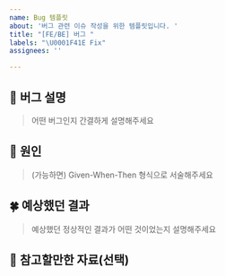 ```yaml
---
name: Bug 템플릿
about: '버그 관련 이슈 작성을 위한 템플릿입니다. '
title: "[FE/BE] 버그 "
labels: "\U0001F41E Fix"
assignees: ''

---
```


## 🐞 버그 설명

> 어떤 버그인지 간결하게 설명해주세요

## 📌 원인

> (가능하면) Given-When-Then 형식으로 서술해주세요

## 🍀 예상했던 결과

> 예상했던 정상적인 결과가 어떤 것이었는지 설명해주세요

## 🔗 참고할만한 자료(선택)
